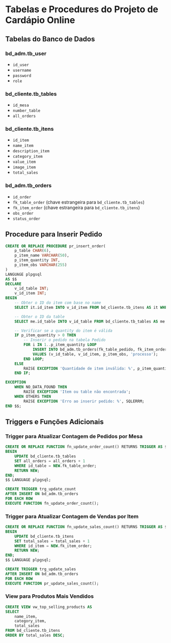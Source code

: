 # Tabelas e Procedures do Projeto de Cardápio Online

## Tabelas do Banco de Dados

### bd_adm.tb_user

- `id_user`
- `username`
- `password`
- `role`

### bd_cliente.tb_tables

- `id_mesa`
- `number_table`
- `all_orders`

### bd_cliente.tb_itens

- `id_item`
- `name_item`
- `description_item`
- `category_item`
- `value_item`
- `image_item`
- `total_sales`

### bd_adm.tb_orders

- `id_order`
- `fk_table_order` (chave estrangeira para `bd_cliente.tb_tables`)
- `fk_item_order` (chave estrangeira para `bd_cliente.tb_itens`)
- `obs_order`
- `status_order`

## Procedure para Inserir Pedido

```sql
CREATE OR REPLACE PROCEDURE pr_insert_order(
    p_table CHAR(6),
    p_item_name VARCHAR(50),
    p_item_quantity INT,
    p_item_obs VARCHAR(255)
)
LANGUAGE plpgsql
AS $$
DECLARE
    v_id_table INT;
    v_id_item INT;
BEGIN
    -- Obter o ID do item com base no name
    SELECT it.id_item INTO v_id_item FROM bd_cliente.tb_itens AS it WHERE it.name_item = p_item_name;

    -- Obter o ID da table
    SELECT me.id_table INTO v_id_table FROM bd_cliente.tb_tables AS me WHERE me.number_table = p_table;

    -- Verificar se a quantity do item é válida
    IF p_item_quantity > 0 THEN
        -- Inserir o pedido na tabela Pedido
        FOR i IN 1..p_item_quantity LOOP
            INSERT INTO bd_adm.tb_orders(fk_table_pedido, fk_item_order, obs_order, status_order)
            VALUES (v_id_table, v_id_item, p_item_obs, 'processo');
        END LOOP;
    ELSE
        RAISE EXCEPTION 'Quantidade de item inválida: %', p_item_quantity;
    END IF;

EXCEPTION
    WHEN NO_DATA_FOUND THEN
        RAISE EXCEPTION 'Item ou table não encontrada';
    WHEN OTHERS THEN
        RAISE EXCEPTION 'Erro ao inserir pedido: %', SQLERRM;
END $$;
```

## Triggers e Funções Adicionais

### Trigger para Atualizar Contagem de Pedidos por Mesa

```sql
CREATE OR REPLACE FUNCTION fn_update_order_count() RETURNS TRIGGER AS $$
BEGIN
    UPDATE bd_cliente.tb_tables
    SET all_orders = all_orders + 1
    WHERE id_table = NEW.fk_table_order;
    RETURN NEW;
END;
$$ LANGUAGE plpgsql;

CREATE TRIGGER trg_update_count
AFTER INSERT ON bd_adm.tb_orders
FOR EACH ROW
EXECUTE FUNCTION fn_update_order_count();
```

### Trigger para Atualizar Contagem de Vendas por Item

```sql
CREATE OR REPLACE FUNCTION fn_update_sales_count() RETURNS TRIGGER AS $$
BEGIN
    UPDATE bd_cliente.tb_itens
    SET total_sales = total_sales + 1
    WHERE id_item = NEW.fk_item_order;
    RETURN NEW;
END;
$$ LANGUAGE plpgsql;

CREATE TRIGGER trg_update_sales
AFTER INSERT ON bd_adm.tb_orders
FOR EACH ROW
EXECUTE FUNCTION pr_update_sales_count();
```

### View para Produtos Mais Vendidos

```sql
CREATE VIEW vw_top_selling_products AS
SELECT
    name_item,
    category_item,
    total_sales
FROM bd_cliente.tb_itens
ORDER BY total_sales DESC;
```
